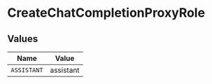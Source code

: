 # CreateChatCompletionProxyRole


## Values

| Name        | Value       |
| ----------- | ----------- |
| `ASSISTANT` | assistant   |